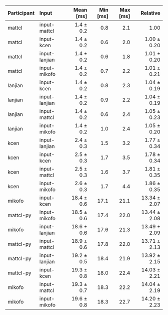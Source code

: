 | Participant | Input | Mean [ms] | Min [ms] | Max [ms] | Relative |
|:---|:---|---:|---:|---:|---:|
| mattcl | input-mattcl | 1.4 ± 0.2 | 0.8 | 2.1 | 1.00 |
| mattcl | input-kcen | 1.4 ± 0.2 | 0.6 | 2.0 | 1.00 ± 0.20 |
| mattcl | input-lanjian | 1.4 ± 0.2 | 0.6 | 1.8 | 1.01 ± 0.20 |
| mattcl | input-mikofo | 1.4 ± 0.2 | 0.7 | 2.2 | 1.01 ± 0.21 |
| lanjian | input-kcen | 1.4 ± 0.2 | 0.8 | 2.3 | 1.04 ± 0.19 |
| lanjian | input-lanjian | 1.4 ± 0.2 | 0.9 | 2.2 | 1.04 ± 0.19 |
| lanjian | input-mattcl | 1.4 ± 0.2 | 0.6 | 2.4 | 1.05 ± 0.23 |
| lanjian | input-mikofo | 1.4 ± 0.2 | 1.0 | 2.4 | 1.05 ± 0.20 |
| kcen | input-lanjian | 2.4 ± 0.3 | 1.5 | 3.2 | 1.77 ± 0.34 |
| kcen | input-kcen | 2.5 ± 0.3 | 1.7 | 3.5 | 1.78 ± 0.34 |
| kcen | input-mattcl | 2.5 ± 0.3 | 1.6 | 3.7 | 1.81 ± 0.35 |
| kcen | input-mikofo | 2.6 ± 0.3 | 1.7 | 4.4 | 1.86 ± 0.35 |
| mikofo | input-kcen | 18.4 ± 0.6 | 17.1 | 21.1 | 13.34 ± 2.07 |
| mattcl-py | input-mikofo | 18.5 ± 0.6 | 17.4 | 22.0 | 13.44 ± 2.08 |
| mikofo | input-lanjian | 18.6 ± 0.6 | 17.6 | 21.3 | 13.49 ± 2.09 |
| mattcl-py | input-mattcl | 18.9 ± 0.6 | 17.8 | 22.0 | 13.71 ± 2.13 |
| mattcl-py | input-lanjian | 19.2 ± 0.5 | 18.4 | 21.9 | 13.92 ± 2.15 |
| mattcl-py | input-kcen | 19.3 ± 0.8 | 18.0 | 22.4 | 14.03 ± 2.21 |
| mikofo | input-mattcl | 19.3 ± 0.7 | 18.3 | 22.2 | 14.04 ± 2.19 |
| mikofo | input-mikofo | 19.6 ± 0.8 | 18.3 | 22.7 | 14.20 ± 2.23 |
